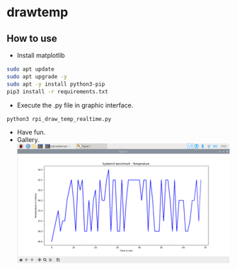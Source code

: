 # drawtemp
## How to use
* Install matplotlib
```bash
sudo apt update 
sudo apt upgrade -y 
sudo apt -y install python3-pip
pip3 install -r requirements.txt 
```
* Execute the .py file in graphic interface.
```bash
python3 rpi_draw_temp_realtime.py
```
* Have fun.
* Gallery.
![Figure1](./Figure1.png)

